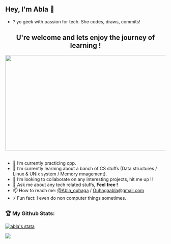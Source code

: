 
## Hey, I'm Abla 👋
   - ? yo geek with passion for tech. She codes, draws, commits!
<h2 align="center">U're welcome and lets enjoy the journey of learning !</h2>

<p align="center">
<img  src="https://s3.eu-central-1.amazonaws.com/centaur-wp/designweek/prod/content/uploads/2014/12/BloodKnowledge2.gif" width="950" height="300"  /><br><br>
</p>

- 🔭 I’m currently practicing cpp.
- 🌱 I’m currently learning about a banch of CS stuffs (Data structures / Linux & UNIx system / Memory mnagement).
- 👯 I’m looking to collaborate on any interesting projects, hit me up !!
- 💬 Ask me about any tech related stuffs, **Feel free !**
- 📫 How to reach me: [@Abla_ouhaga](https://www.linkedin.com/in/abla-ouhaga-74aa59188/) / Ouhagaabla@gmail.com
- ⚡ Fun fact: I even do non computer things sometimes.

### 🏆 My Github Stats:

<a href="https://github.com/Abla-ouh"><img src="https://github-readme-stats.vercel.app/api?username=Abla-ouh&show_icons=true&hide=&count_private=true&title_color=0891b2&text_color=ffffff&icon_color=0891b2&bg_color=1c1917&hide_border=true&show_icons=true" alt="abla's stata" /></a>


<a href="https://github.com/Abla-ouh" ><img src="https://github-readme-streak-stats.herokuapp.com/?user=Abla-ouh&stroke=ffffff&background=1c1917&ring=0891b2&fire=0891b2&currStreakNum=ffffff&currStreakLabel=0891b2&sideNums=ffffff&sideLabels=ffffff&dates=ffffff&hide_border=true"/></a>

